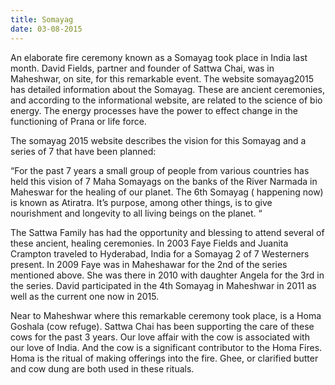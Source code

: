 ```yaml
---
title: Somayag
date: 03-08-2015
---
```



An elaborate fire ceremony known as a Somayag took place in India last month.  David Fields, partner and founder of Sattwa Chai, was in Maheshwar, on site, for this remarkable event. The website somayag2015 has detailed information about the Somayag.  These are ancient ceremonies, and according to the informational website, are related to the science of bio energy.  The energy processes have the power to effect change in the functioning of Prana or life force.   

The somayag 2015 website describes the vision for this Somayag and a series of 7 that have been planned:

“For the past 7 years a small group of people from various countries has held this vision of 7 Maha Somayags on the banks of the River Narmada in Maheswar for the healing of our planet.
The 6th Somayag ( happening now) is known as Atiratra.  It’s purpose, among other things, is to give nourishment and longevity to all living beings on the planet. “

The Sattwa Family has had the opportunity and blessing to attend several of these ancient, healing ceremonies.  In 2003 Faye Fields and Juanita Crampton traveled to Hyderabad, India for a Somayag 2 of 7 Westerners present.  In 2009 Faye was in Maheshawar for the 2nd of the series mentioned above.  She was there in 2010 with daughter Angela for the 3rd in the series.  David participated in the 4th Somayag in Maheshwar in 2011 as well as the current one now in 2015.   

Near to Maheshwar where this remarkable ceremony took place, is a Homa Goshala (cow refuge).  Sattwa Chai has been supporting the care of these cows for the past 3 years.    Our love affair with the cow is associated with our love of India.  And the cow is a significant contributor to the Homa Fires. Homa is the ritual of making offerings into the fire.   Ghee, or clarified butter and cow dung are both used in these rituals. 
